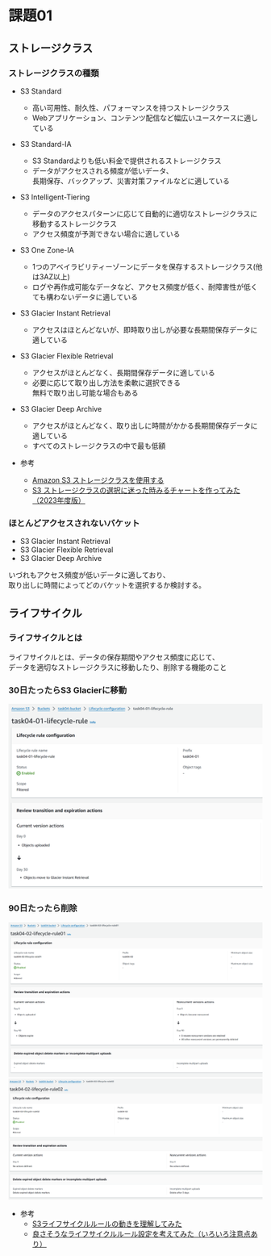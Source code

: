 # 課題01

## ストレージクラス

### ストレージクラスの種類

- S3 Standard  
  - 高い可用性、耐久性、パフォーマンスを持つストレージクラス
  - Webアプリケーション、コンテンツ配信など幅広いユースケースに適している
- S3 Standard-IA  
  - S3 Standardよりも低い料金で提供されるストレージクラス
  - データがアクセスされる頻度が低いデータ、  
    長期保存、バックアップ、災害対策ファイルなどに適している
- S3 Intelligent-Tiering  
  - データのアクセスパターンに応じて自動的に適切なストレージクラスに移動するストレージクラス
  - アクセス頻度が予測できない場合に適している
- S3 One Zone-IA  
  - 1つのアベイラビリティーゾーンにデータを保存するストレージクラス(他は3AZ以上)
  - ログや再作成可能なデータなど、アクセス頻度が低く、耐障害性が低くても構わないデータに適している
- S3 Glacier Instant Retrieval  
  - アクセスはほとんどないが、即時取り出しが必要な長期間保存データに適している
- S3 Glacier Flexible Retrieval  
  - アクセスがほとんどなく、長期間保存データに適している
  - 必要に応じて取り出し方法を柔軟に選択できる  
    無料で取り出し可能な場合もある
- S3 Glacier Deep Archive  
  - アクセスがほとんどなく、取り出しに時間がかかる長期間保存データに適している
  - すべてのストレージクラスの中で最も低額

- 参考
  - [Amazon S3 ストレージクラスを使用する](https://docs.aws.amazon.com/ja_jp/AmazonS3/latest/userguide/storage-class-intro.html#sc-compare)
  - [S3 ストレージクラスの選択に迷った時みるチャートを作ってみた（2023年度版）](https://dev.classmethod.jp/articles/should_i_choice_s3_storage_class_2023/)

### ほとんどアクセスされないバケット

- S3 Glacier Instant Retrieval
- S3 Glacier Flexible Retrieval
- S3 Glacier Deep Archive

いづれもアクセス頻度が低いデータに適しており、  
取り出しに時間によってどのバケットを選択するか検討する。  

## ライフサイクル

### ライフサイクルとは

ライフサイクルとは、データの保存期間やアクセス頻度に応じて、  
データを適切なストレージクラスに移動したり、削除する機能のこと

### 30日たったらS3 Glacierに移動

![createLifeCycleRule01](./images/createLifeCycleRule01.png)

### 90日たったら削除

![createLifeCycleRule02-01](./images/createLifeCycleRule02-01.png)
![createLifeCycleRule02-02](./images/createLifeCycleRule02-02.png)

- 参考
  - [S3ライフサイクルルールの動きを理解してみた](https://dev.classmethod.jp/articles/understand-how-the-s3-lifecycle-rules-work/)
  - [良さそうなライフサイクルルール設定を考えてみた（いろいろ注意点あり）](https://techblog.asia-quest.jp/202312/ive-been-trying-to-figure-out-a-lifecycle-rule-setting-that-looks-good)
